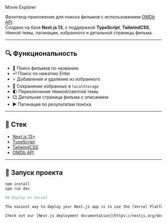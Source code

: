 Movie Explorer

Фронтенд-приложение для поиска фильмов с использованием [OMDb API](https://www.omdbapi.com/).  
Создано на базе **Next.js 13**, с поддержкой **TypeScript**, **TailwindCSS**, тёмной темы, пагинации, избранного и детальной страницы фильма.

---

## 🔍 Функциональность

- 🔎 Поиск фильмов по названию
- ⏎ Поиск по нажатию Enter
- ⭐ Добавление и удаление из избранного
- 💾 Сохранение избранных в `localStorage`
- 🌓 Переключение тёмной/светлой темы
- 🎞️ Детальная страница фильма с описанием
- ▶ Пагинация по результатам поиска

---

## 🧰 Стек

- [Next.js 13+](https://nextjs.org/)
- [TypeScript](https://www.typescriptlang.org/)
- [TailwindCSS](https://tailwindcss.com/)
- [OMDb API](https://www.omdbapi.com/)

---

## 🚀 Запуск проекта

```bash
npm install
npm run dev

## Deploy on Vercel

The easiest way to deploy your Next.js app is to use the [Vercel Platform](https://vercel.com/new?utm_medium=default-template&filter=next.js&utm_source=create-next-app&utm_campaign=create-next-app-readme) from the creators of Next.js.

Check out our [Next.js deployment documentation](https://nextjs.org/docs/app/building-your-application/deploying) for more details.
